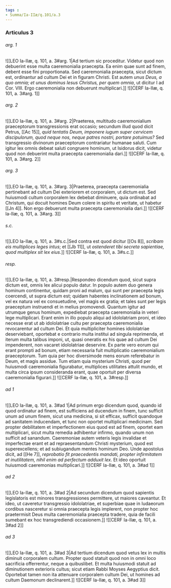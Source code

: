 ```yaml
---
tags : 
- Summa/Ia-IIæ/q.101/a.3
---
```


### Articulus 3

###### arg. 1
![[LEO Ia-IIæ, q. 101, a. 3#arg. 1|Ad tertium sic proceditur. Videtur quod non debuerint esse multa caeremonialia praecepta. Ea enim quae sunt ad finem, debent esse fini proportionata. Sed caeremonialia praecepta, sicut dictum est, ordinantur ad cultum Dei et in figuram Christi. Est autem *unus Deus, a quo omnia; et unus dominus Iesus Christus, per quem omnia*, ut dicitur I ad Cor. VIII. Ergo caeremonialia non debuerunt multiplicari.]]
![[CERF Ia-IIæ, q. 101, a. 3#arg. 1]]

###### arg. 2
![[LEO Ia-IIæ, q. 101, a. 3#arg. 2|Praeterea, multitudo caeremonialium praeceptorum transgressionis erat occasio; secundum illud quod dicit Petrus, [[Ac 15]], *quid tentatis Deum, imponere iugum super cervicem discipulorum, quod neque nos, neque patres nostri, portare potuimus?* Sed transgressio divinorum praeceptorum contrariatur humanae saluti. Cum igitur lex omnis debeat saluti congruere hominum, ut Isidorus dicit, videtur quod non debuerint multa praecepta caeremonialia dari.]]
![[CERF Ia-IIæ, q. 101, a. 3#arg. 2]]

###### arg. 3
![[LEO Ia-IIæ, q. 101, a. 3#arg. 3|Praeterea, praecepta caeremonialia pertinebant ad cultum Dei exteriorem et corporalem, ut dictum est. Sed huiusmodi cultum corporalem lex debebat diminuere, quia ordinabat ad Christum, qui docuit homines Deum colere in spiritu et veritate, ut habetur [[Jn 4]]. Non ergo debuerunt multa praecepta caeremonialia dari.]]
![[CERF Ia-IIæ, q. 101, a. 3#arg. 3]]

###### s.c.
![[LEO Ia-IIæ, q. 101, a. 3#s.c.|Sed contra est quod dicitur [[Os 8]], *scribam eis multiplices leges intus*; et [[Jb 11]], ut *ostenderet tibi secreta sapientiae, quod multiplex sit lex eius*.]]
![[CERF Ia-IIæ, q. 101, a. 3#s.c.]]

###### resp.
![[LEO Ia-IIæ, q. 101, a. 3#resp.|Respondeo dicendum quod, sicut supra dictum est, omnis lex alicui populo datur. In populo autem duo genera hominum continentur, quidam proni ad malum, qui sunt per praecepta legis coercendi, ut supra dictum est; quidam habentes inclinationem ad bonum, vel ex natura vel ex consuetudine, vel magis ex gratia; et tales sunt per legis praeceptum instruendi et in melius promovendi. Quantum igitur ad utrumque genus hominum, expediebat praecepta caeremonialia in veteri lege multiplicari. Erant enim in illo populo aliqui ad idololatriam proni, et ideo necesse erat ut ab idololatriae cultu per praecepta caeremonialia revocarentur ad cultum Dei. Et quia multipliciter homines idololatriae deserviebant, oportebat e contrario multa institui ad singula reprimenda, et iterum multa talibus imponi, ut, quasi oneratis ex his quae ad cultum Dei impenderent, non vacaret idololatriae deservire. Ex parte vero eorum qui erant prompti ad bonum, etiam necessaria fuit multiplicatio caeremonialium praeceptorum. Tum quia per hoc diversimode mens eorum referebatur in Deum, et magis assidue. Tum etiam quia mysterium Christi, quod per huiusmodi caeremonialia figurabatur, multiplices utilitates attulit mundo, et multa circa ipsum consideranda erant, quae oportuit per diversa caeremonialia figurari.]]
![[CERF Ia-IIæ, q. 101, a. 3#resp.]]

###### ad 1
![[LEO Ia-IIæ, q. 101, a. 3#ad 1|Ad primum ergo dicendum quod, quando id quod ordinatur ad finem, est sufficiens ad ducendum in finem, tunc sufficit unum ad unum finem, sicut una medicina, si sit efficax, sufficit quandoque ad sanitatem inducendam, et tunc non oportet multiplicari medicinam. Sed propter debilitatem et imperfectionem eius quod est ad finem, oportet eam multiplicari, sicut multa remedia adhibentur infirmo, quando unum non sufficit ad sanandum. Caeremoniae autem veteris legis invalidae et imperfectae erant et ad repraesentandum Christi mysterium, quod est superexcellens; et ad subiugandum mentes hominum Deo. Unde apostolus dicit, ad [[He 7]], *reprobatio fit praecedentis mandati, propter infirmitatem et inutilitatem, nihil enim ad perfectum adduxit lex*. Et ideo oportuit huiusmodi caeremonias multiplicari.]]
![[CERF Ia-IIæ, q. 101, a. 3#ad 1]]

###### ad 2
![[LEO Ia-IIæ, q. 101, a. 3#ad 2|Ad secundum dicendum quod sapientis legislatoris est minores transgressiones permittere, ut maiores caveantur. Et ideo, ut caveretur transgressio idololatriae, et superbiae quae in Iudaeorum cordibus nasceretur si omnia praecepta legis implerent, non propter hoc praetermisit Deus multa caeremonialia praecepta tradere, quia de facili sumebant ex hoc transgrediendi occasionem.]]
![[CERF Ia-IIæ, q. 101, a. 3#ad 2]]

###### ad 3
![[LEO Ia-IIæ, q. 101, a. 3#ad 3|Ad tertium dicendum quod vetus lex in multis diminuit corporalem cultum. Propter quod statuit quod non in omni loco sacrificia offerrentur, neque a quibuslibet. Et multa huiusmodi statuit ad diminutionem exterioris cultus; sicut etiam Rabbi Moyses Aegyptius dicit. Oportebat tamen non ita attenuare corporalem cultum Dei, ut homines ad cultum Daemonum declinarent.]]
![[CERF Ia-IIæ, q. 101, a. 3#ad 3]]

